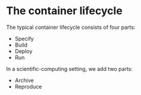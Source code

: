 # The container lifecycle

The typical container lifecycle consists of four parts:

- Specify
- Build
- Deploy
- Run

In a scientific-computing setting, we add two parts:

- Archive
- Reproduce
